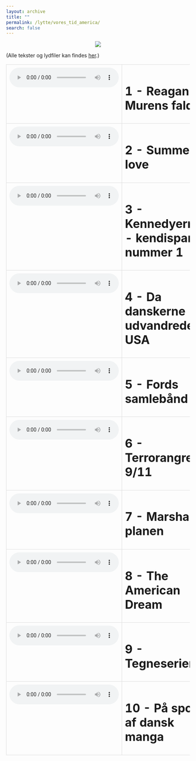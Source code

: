 ```yaml
---
layout: archive
title: ""
permalink: /lytte/vores_tid_america/
search: false
---
```


<p align="center"><img src="https://tongchen779.github.io/dansk/images/tid/america.jpg"/></p>

<style>
    table {
        border-collapse: collapse;
        width: 100%;
    }
    th, td {
        border: 1px solid #dddddd;
        padding: 8px;
        text-align: left;
    }
    /* Customize width for specific columns */
    th:nth-child(1), td:nth-child(1) {
        width: 20%; /* First column */
    }
    th:nth-child(2), td:nth-child(2) {
        width: 80%; /* Second column */
    }
</style>

(Alle tekster og lydfiler kan findes [her](https://natmus.dk/vorestid/podcast-made-in-america-naar-usa-forandrer-danmark/).)
<table align="center" cellspacing="5" style="text-align: left" width="100%">
<tr>
<td style="vertical-align: top;"> <audio controls src="https://api.spreaker.com/download/episode/41602195/1_reagan.mp3?dl=true"></audio> </td>
<td><h1> 1 - Reagan og Murens fald </h1></td>
<td><a href="https://natmus.dk/fileadmin/user_upload/Editor/natmus/Vores_Tid/Made_in_America_1._Reagan_og_murens_fald.pdf">text</a></td>
</tr>

<tr>
<td style="vertical-align: top;"> <audio controls src="https://api.spreaker.com/download/episode/41604928/2_summer_of_love.mp3?dl=true"></audio> </td>
<td><h1> 2 - Summer of love </h1></td>
<td><a href="https://natmus.dk/fileadmin/user_upload/Editor/natmus/Vores_Tid/Made_in_America_2._Summer_of_love.pdf">text</a></td>
</tr>

<tr>
<td style="vertical-align: top;"> <audio controls src="https://api.spreaker.com/download/episode/41604945/3_kennedy.mp3?dl=true"></audio> </td>
<td><h1> 3 - Kennedyerne - kendispar nummer 1 </h1></td>
<td><a href="https://natmus.dk/fileadmin/user_upload/Editor/natmus/Vores_Tid/Made_in_America_3._Kennedy.pdf">text</a></td>
</tr>

<tr>
<td style="vertical-align: top;"> <audio controls src="https://api.spreaker.com/download/episode/41661600/4_udvandring.mp3?dl=true"></audio> </td>
<td><h1> 4 - Da danskerne udvandrede til USA </h1></td>
<td><a href="https://natmus.dk/fileadmin/user_upload/Editor/natmus/Vores_Tid/Made_in_America_4._Udvandring.pdf">text</a></td>
</tr>

<tr>
<td style="vertical-align: top;"> <audio controls src="https://api.spreaker.com/download/episode/41661674/5_samleb_nd.mp3?dl=true"></audio> </td>
<td><h1> 5 - Fords samlebånd </h1></td>
<td><a href="https://natmus.dk/fileadmin/user_upload/Editor/natmus/Vores_Tid/Made_in_America_5._Samlebaand.pdf">text</a></td>
</tr>

<tr>
<td style="vertical-align: top;"> <audio controls src="https://api.spreaker.com/download/episode/41678261/6_9_11.mp3?dl=true"></audio> </td>
<td><h1> 6 - Terrorangrebet 9/11 </h1></td>
<td><a href="https://natmus.dk/fileadmin/user_upload/Editor/natmus/Vores_Tid/Made_in_America_6._Terrorangrebet_9_11.wav.pdf">text</a></td>
</tr>

<tr>
<td style="vertical-align: top;"> <audio controls src="https://api.spreaker.com/v2/episodes/41678275/ondemand.mp3"></audio> </td>
<td><h1> 7 - Marshall-planen </h1></td>
<td><a href="https://natmus.dk/fileadmin/user_upload/Editor/natmus/Vores_Tid/Made_in_America_7._Marshall-planen.pdf">text</a></td>
</tr>

<tr>
<td style="vertical-align: top;"> <audio controls src="https://api.spreaker.com/download/episode/41678320/8_american_dream.mp3?dl=true"></audio> </td>
<td><h1> 8 - The American Dream </h1></td>
<td><a href="https://natmus.dk/fileadmin/user_upload/Editor/natmus/Vores_Tid/8._Made_in_America_8._The_American_dream.pdf">text</a></td>
</tr>

<tr>
<td style="vertical-align: top;"> <audio controls src="https://api.spreaker.com/download/episode/41678342/9_tegneserier.mp3?dl=true"></audio> </td>
<td><h1> 9 - Tegneserier </h1></td>
<td></td>
</tr>

<tr>
<td style="vertical-align: top;"> <audio controls src="https://api.spreaker.com/download/episode/41678360/10_valgkamp.mp3?dl=true"></audio> </td>
<td><h1> 10 - På sporet af dansk manga </h1></td>
<td><a href="https://natmus.dk/fileadmin/user_upload/Editor/natmus/Vores_Tid/Made_in_America_10._Valgkamp.pdf">text</a></td>
</tr>
</table>